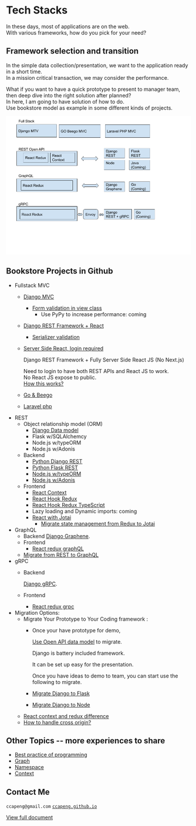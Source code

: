 # Tech Stacks

In these days, most of applications are on the web.  
With various frameworks, how do you pick for your need?

## Framework selection and transition

In the simple data collection/presentation, we want to the application ready in a short time.  
In a mission critical transaction, we may consider the performance.

What if you want to have a quick prototype to present to manager team, then deep dive into the right solution after planned?  
In here, I am going to have solution of how to do.  
Use bookstore model as example in some different kinds of projects.

![Tech Stacks](.gitbook/assets/bookstore%20%282%29.png)

## Bookstore Projects in Github

* Fullstack MVC
  * [Django MVC](https://github.com/ccapeng/django-bookstore)
    * [Form validation in view class](https://github.com/ccapeng/bookstore-doc/tree/c3928451687f863f532c9f0f022c81ecd8edae19/topic-django-class-view-validation.md)
      * Use PyPy to increase performance: coming
  * [Django REST Framework + React](https://github.com/ccapeng/bookstore_api)
    * [Serializer validation](https://github.com/ccapeng/bookstore-doc/tree/c3928451687f863f532c9f0f022c81ecd8edae19/topic-serializer-validation.md)
  * [Server Side React, login required](https://github.com/ccapeng/bookstore_pro)

    Django REST Framework + Fully Server Side React JS \(No Next.js\)

    Need to login to have both REST APIs and React JS to work.  
    No React JS expose to public.  
    [How this works?](topic-protect-react.md)

  * [Go & Beego](https://github.com/ccapeng/beego-bookstore)
  * [Laravel php](https://github.com/ccapeng/laravel_bookstore)
* REST
  * Object relationship model \(ORM\)
    * [Django Data model](topic-django-rest.md)
    * Flask w/SQLAlchemcy
    * Node.js w/typeORM
    * Node.js w/Adonis
  * Backend
    * [Python Django REST](https://github.com/ccapeng/bookstore_openapi)
    * [Python Flask REST](https://github.com/ccapeng/bookstore_flask_api)
    * [Node.js w/typeORM](https://github.com/ccapeng/typeorm-bookstore)
    * [Node.js w/Adonis](https://github.com/ccapeng/adonis-bookstore)
  * Frontend
    * [React Context](https://github.com/ccapeng/bookstore-context)
    * [React Hook Redux](https://github.com/ccapeng/bookstore-hook-redux)
    * [React Hook Redux TypeScript](https://github.com/ccapeng/bookstore-tx-redux)
    * Lazy loading and Dynamic imports: coming
    * [React with Jotai](https://github.com/ccapeng/bookstore-jotai)
      * [Migrate state management from Redux to Jotai](https://github.com/ccapeng/bookstore-doc/tree/c3928451687f863f532c9f0f022c81ecd8edae19/topic-migrate-redux-to-jotai.md)
* GraphQL
  * Backend [Django Graphene](https://github.com/ccapeng/bookstore_graphene).
  * Frontend
    * [React redux graphQL](https://github.com/ccapeng/bookstore-redux-graphql)
  * [Migrate from REST to GraphQL](topic-rest-to-graphql.md)  
* gRPC
  * Backend

      [Django gRPC](https://github.com/ccapeng/bookstore_grpc).  

  * Frontend
    * [React redux grpc](https://github.com/ccapeng/bookstore-redux-grpc)
* Migration Options:
  * Migrate Your Prototype to Your Coding framework :
    * Once your have prototype for demo, 

      [Use Open API data model](topic-use-open-api.md) to migrate.  

      Django is battery included framework.   

      It can be set up easy for the presentation.  

      Once you have ideas to demo to team, you can start use the following to migrate.

    * [Migrate Django to Flask](https://github.com/ccapeng/bookstore-doc/tree/c3928451687f863f532c9f0f022c81ecd8edae19/topic-migrate-django-to-flask.md)
    * [Migrate Django to Node](https://github.com/ccapeng/bookstore-doc/tree/c3928451687f863f532c9f0f022c81ecd8edae19/topic-migrate-django-to-node.md)
  * [React context and redux difference](topic-react-context-and-redux-diff.md)
  * [How to handle cross origin?](topic-cross-origin.md)

## Other Topics -- more experiences to share

* [Best practice of programming](https://ccapeng.gitbook.io/programming/)
* [Graph](https://ccapeng.gitbook.io/graph/)
* [Namespace](https://ccapeng.gitbook.io/namespace/)
* [Context](https://ccapeng.gitbook.io/context/)

## Contact Me

`ccapeng@gmail.com` [`ccapeng.github.io`](https://ccapeng.github.io)

[View full document](https://ccapeng.gitbook.io/bookstores/)

